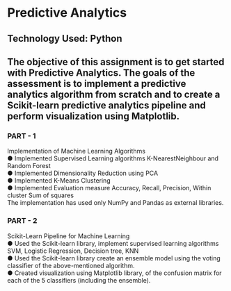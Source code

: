 # Predictive Analytics
## Technology Used: Python
##    The objective of this assignment is to get started with Predictive Analytics. The goals of the assessment is to implement a predictive analytics algorithm from scratch and to create a Scikit-learn predictive analytics pipeline and perform visualization using Matplotlib.

### PART - 1
Implementation of Machine Learning Algorithms<br />
● Implemented Supervised Learning algorithms K-NearestNeighbour and Random Forest<br />
● Implemented Dimensionality Reduction using PCA<br />
● Implemented K-Means Clustering<br />
● Implemented Evaluation measure Accuracy, Recall, Precision, Within cluster Sum of
squares<br />
The implementation has used only NumPy and Pandas as external libraries.<br />

### PART - 2
Scikit-Learn Pipeline for Machine Learning<br />
● Used the Scikit-learn library, implement supervised learning algorithms SVM, Logistic
Regression, Decision tree, KNN<br />
● Used the Scikit-learn library create an ensemble model using the voting classifier of the
above-mentioned algorithm.<br />
● Created visualization using Matplotlib library, of the confusion matrix for each of the 5
classifiers (including the ensemble).<br />

